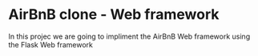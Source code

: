 # AirBnB clone - Web framework
In this projec we are going to impliment the AirBnB Web framework using the Flask Web framework
